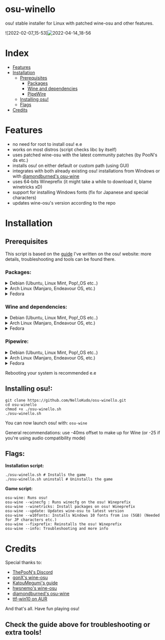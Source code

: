 # osu-winello
osu! stable installer for Linux with patched wine-osu and other features.

![2022-02-07_15-53]![2022-04-14_18-56](https://user-images.githubusercontent.com/98063377/163437506-cfb2dec3-653d-4819-8fd8-fd17d2c7f20c.jpg)

# Index

- [Features](#features)
- [Installation](#installation)
	- [Prerequisites](#prerequisites)
		- [Packages](#packages)
		- [Wine and dependencies](#wine-and-dependencies)
		- [PipeWire](#pipewire)
	- [Installing osu!](#installing-osu)
	- [Flags](#flags)
- [Credits](#credits)

# Features

- no need for root to install osu! e.e
- works on most distros (script checks libc by itself)
- uses patched wine-osu with the latest community patches (by PooN's ds etc.)
- installs osu! on either default or custom path (using GUI) 
- integrates with both already existing osu! installations from Windows or with [diamondburned's osu-wine](https://gitlab.com/osu-wine/osu-wine)
- uses 64-bits Wineprefix (it might take a while to download it, blame winetricks xD)
- support for installing Windows fonts (fix for Japanese and special characters)
- updates wine-osu's version according to the repo

# Installation

## Prerequisites 

This script is based on the [guide](https://osu.ppy.sh/community/forums/topics/1248084?n=1) I've written on the osu! website: more details, troubleshooting and tools can be found there.

### Packages:

<details>
  <summary> Debian (Ubuntu, Linux Mint, Pop!_OS etc..) </summary><pre>
  sudo apt update && sudo apt upgrade && sudo apt install git curl build-essential zstd p7zip zenity</pre>
</details>

<details>
  <summary> Arch Linux (Manjaro, Endeavour OS, etc.) </summary> <pre>
  sudo pacman -Syu git base-devel p7zip wget zenity</pre>
</details>

<details>
  <summary> Fedora </summary><pre>
  sudo dnf update
  sudo dnf install git zstd p7zip p7zip-plugins wget zenity
  sudo dnf groupinstall "Development Tools" "Development Libraries"</pre>
</details>

### Wine and dependencies:

<details>
  <summary> Debian (Ubuntu, Linux Mint, Pop!_OS etc..) </summary><pre>
  sudo dpkg --add-architecture i386
  wget -nc https://dl.winehq.org/wine-builds/winehq.key
  sudo apt-key add winehq.key
  sudo apt-add-repository 'https://dl.winehq.org/wine-builds/ubuntu/'
  sudo apt update
  sudo apt install --install-recommends winehq-staging
  sudo apt install winetricks
  </pre>
</details>

<details>
  <summary> Arch Linux (Manjaro, Endeavour OS, etc.) </summary>
	
  enable multilib first in /etc/pacman.conf
	
  <pre>sudo nano /etc/pacman.conf</pre>	
	
  and uncomment [multilib] like this:
	
  <pre>
  /etc/pacman.conf
  --------------------------------------------------------------------------------------
  [multilib]
  Include = /etc/pacman.d/mirrorlist</pre>
	
  now install wine:
	
  <pre>
  sudo pacman -Sy
  sudo pacman -S wine-staging winetricks
  sudo pacman -S giflib lib32-giflib libpng lib32-libpng libldap lib32-libldap gnutls lib32-gnutls mpg123 lib32-mpg123 openal lib32-openal v4l-utils lib32-v4l-utils libpulse lib32-libpulse alsa-plugins lib32-alsa-plugins alsa-lib lib32-alsa-lib libjpeg-turbo lib32-libjpeg-turbo libxcomposite lib32-libxcomposite libxinerama lib32-libxinerama ncurses lib32-ncurses opencl-icd-loader lib32-opencl-icd-loader libxslt lib32-libxslt libva lib32-libva gtk3 lib32-gtk3 gst-plugins-base-libs lib32-gst-plugins-base-libs vulkan-icd-loader lib32-vulkan-icd-loader cups samba dosbox
  </pre>
</details>

<details>
  <summary> Fedora </summary><pre>
  sudo dnf install alsa-plugins-pulseaudio.i686 glibc-devel.i686 glibc-devel libgcc.i686 libX11-devel.i686 freetype-devel.i686 libXcursor-devel.i686 libXi-devel.i686 libXext-devel.i686 libXxf86vm-devel.i686 libXrandr-devel.i686 libXinerama-devel.i686 mesa-libGLU-devel.i686 mesa-libOSMesa-devel.i686 libXrender-devel.i686 libpcap-devel.i686 ncurses-devel.i686 libzip-devel.i686 lcms2-devel.i686 zlib-devel.i686 libv4l-devel.i686 libgphoto2-devel.i686 cups-devel.i686 libxml2-devel.i686 openldap-devel.i686 libxslt-devel.i686 gnutls-devel.i686 libpng-devel.i686 flac-libs.i686 json-c.i686 libICE.i686 libSM.i686 libXtst.i686 libasyncns.i686 liberation-narrow-fonts.noarch libieee1284.i686 libogg.i686 libsndfile.i686 libuuid.i686 libva.i686 libvorbis.i686 libwayland-client.i686 libwayland-server.i686 llvm-libs.i686 mesa-dri-drivers.i686 mesa-filesystem.i686 mesa-libEGL.i686 mesa-libgbm.i686 nss-mdns.i686 ocl-icd.i686 pulseaudio-libs.i686 sane-backends-libs.i686 tcp_wrappers-libs.i686 unixODBC.i686 samba-common-tools.x86_64 samba-libs.x86_64 samba-winbind.x86_64 samba-winbind-clients.x86_64 samba-winbind-modules.x86_64 mesa-libGL-devel.i686 fontconfig-devel.i686 libXcomposite-devel.i686 libtiff-devel.i686 openal-soft-devel.i686 mesa-libOpenCL-devel.i686 opencl-utils-devel.i686 alsa-lib-devel.i686 gsm-devel.i686 libjpeg-turbo-devel.i686 pulseaudio-libs-devel.i686 pulseaudio-libs-devel gtk3-devel.i686 libattr-devel.i686 libva-devel.i686 libexif-devel.i686 libexif.i686 glib2-devel.i686 mpg123-devel.i686 mpg123-devel.x86_64 libcom_err-devel.i686 libcom_err-devel.x86_64 libFAudio-devel.i686 libFAudio-devel.x86_64
  sudo dnf groupinstall "C Development Tools and Libraries"
  sudo dnf groupinstall "Development Tools"
  sudo dnf install wine winetricks
  </pre>
</details>

### Pipewire:

<details>
  <summary> Debian (Ubuntu, Linux Mint, Pop!_OS etc..) </summary><pre>
  sudo add-apt-repository ppa:pipewire-debian/pipewire-upstream
  sudo apt update
  sudo apt install pipewire
  sudo apt install libspa-0.2-bluetooth
  sudo apt install pipewire-audio-client-libraries
  systemctl --user daemon-reload
  systemctl --user --now disable pulseaudio.service pulseaudio.socket
  systemctl --user mask pulseaudio
  systemctl --user --now enable pipewire-media-session.service pipewire pipewire-pulse
  </pre>
</details>  

<details>
  <summary> Arch Linux (Manjaro, Endeavour OS, etc.) </summary>
  
  Remove PulseAudio:
  
  <pre>sudo pacman -Rdd pulseaudio</pre>
  
  And then install PipeWire:
  
  <pre>sudo pacman -S pipewire pipewire-pulse pipewire-jack pipewire-alsa wireplumber</pre>
  
</details>

<details>
  <summary> Fedora </summary>
  
  
  Fedora's latest versions already ship with Pipewire ; you might want to check with this:
  
  <pre>
  sudo dnf install pulseaudio-utils
  pactl info
  </pre>
  
</details>

Rebooting your system is recommended e.e

## Installing osu!:
```
git clone https://github.com/NelloKudo/osu-winello.git
cd osu-winello
chmod +x ./osu-winello.sh
./osu-winello.sh
```

You can now launch osu! with:
```osu-wine```

General recommendations: use -40ms offset to make up for Wine (or -25 if you're using audio compatibility mode)

## Flags:
**Installation script:** 
```
./osu-winello.sh # Installs the game
./osu-winello.sh uninstall # Uninstalls the game
```

**Game script:**
```
osu-wine: Runs osu!
osu-wine --winecfg : Runs winecfg on the osu! Wineprefix
osu-wine --winetricks: Install packages on osu! Wineprefix
osu-wine --update: Updates wine-osu to latest version
osu-wine --w10fonts: Installs Windows 10 fonts from iso (5GB) (Needed for JP characters etc.)
osu-wine --fixprefix: Reinstalls the osu! Wineprefix
osu-wine --info: Troubleshooting and more info
```

# Credits

Special thanks to:

- [ThePooN's Discord](https://discord.gg/bc4qaYjqyT)
- [gonX's wine-osu](https://drive.google.com/drive/folders/17MVlyXixv7uS3JW4B-H8oS4qgLn7eBw5)
- [KatouMegumi's guide](https://wiki.archlinux.org/title/User:Katoumegumi#osu!_(stable)_on_Arch_Linux)
- [hwsnemo's wine-osu](https://software.opensuse.org//download.html?project=home%3Ahwsnemo%3Apackaged-wine-osu&package=wine-osu)
- [diamondburned's osu-wine](https://gitlab.com/osu-wine/osu-wine)
- [ttf-win10 on AUR](https://aur.archlinux.org/packages/ttf-win10)

And that's all. Have fun playing osu!

## Check the guide above for troubleshooting or extra tools!

